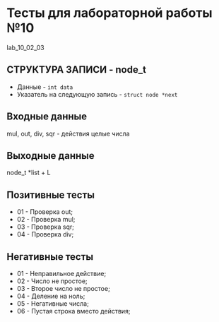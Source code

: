 # Тесты для лабораторной работы №10
lab_10_02_03

## СТРУКТУРА ЗАПИСИ - node_t
- Данные - `int data`
- Указатель на следующую запись - `struct node *next`  

## Входные данные 
mul, out, div, sqr - действия
целые числа

## Выходные данные
node_t *list + L

## Позитивные тесты
- 01 - Проверка out;
- 02 - Проверка mul; 
- 03 - Проверка sqr;
- 04 - Проверка div; 

## Негативные тесты
- 01 - Неправильное действие;
- 02 - Число не простое;
- 03 - Второе число не простое;
- 04 - Деление на ноль;
- 05 - Негативные числа;
- 06 - Пустая строка вместо действия;